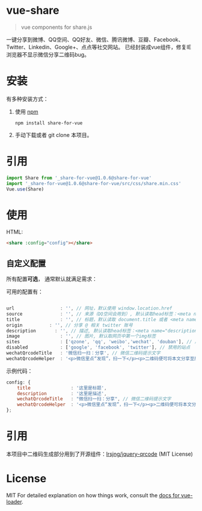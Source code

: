 # vue-share

> vue components for share.js

一键分享到微博、QQ空间、QQ好友、微信、腾讯微博、豆瓣、Facebook、Twitter、Linkedin、Google+、点点等社交网站。
已经封装成vue组件，修复IE浏览器不显示微信分享二维码bug。

# 安装

有多种安装方式：

1. 使用 [npm](https://npmjs.com)

    ```shell
    npm install share-for-vue
    ```
2. 手动下载或者 git clone 本项目。

# 引用

```js
import Share from '_share-for-vue@1.0.6@share-for-vue'
import '_share-for-vue@1.0.6@share-for-vue/src/css/share.min.css'
Vue.use(Share)
```

# 使用

HTML:

```html
<share :config="config"></share>
```

## 自定义配置

所有配置**可选**， 通常默认就满足需求：

可用的配置有：

```js

url                 : '', // 网址，默认使用 window.location.href
source              : '', // 来源（QQ空间会用到）, 默认读取head标签：<meta name="site" content="http://overtrue" />
title               : '', // 标题，默认读取 document.title 或者 <meta name="title" content="share.js" />
origin          : '', // 分享 @ 相关 twitter 账号
description       : '', // 描述, 默认读取head标签：<meta name="description" content="PHP弱类型的实现原理分析" />
image               : '', // 图片, 默认取网页中第一个img标签
sites               : ['qzone', 'qq', 'weibo','wechat', 'douban'], // 启用的站点
disabled            : ['google', 'facebook', 'twitter'], // 禁用的站点
wechatQrcodeTitle   : '微信扫一扫：分享', // 微信二维码提示文字
wechatQrcodeHelper  : '<p>微信里点“发现”，扫一下</p><p>二维码便可将本文分享至朋友圈。</p>'
```

示例代码：

```js
config: {
    title               : '这里是标题',
    description         : '这里是描述',
    wechatQrcodeTitle   : "微信扫一扫：分享", // 微信二维码提示文字
    wechatQrcodeHelper  : '<p>微信里点“发现”，扫一下</p><p>二维码便可将本文分享至朋友圈。</p>',
};
```

# 引用

本项目中二维码生成部分用到了开源组件：[lrsjng/jquery-qrcode](https://github.com/lrsjng/jquery-qrcode) (MIT License)

# License

 MIT
For detailed explanation on how things work, consult the [docs for vue-loader](http://vuejs.github.io/vue-loader).
